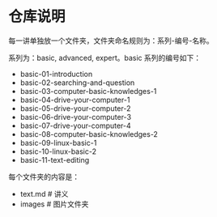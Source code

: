 # 仓库说明

每一讲单独放一个文件夹，文件夹命名规则为：系列-编号-名称。

系列为：basic, advanced, expert。basic 系列的编号如下：

- basic-01-introduction
- basic-02-searching-and-question
- basic-03-computer-basic-knowledges-1
- basic-04-drive-your-computer-1
- basic-05-drive-your-computer-2
- basic-06-drive-your-computer-3
- basic-07-drive-your-computer-4
- basic-08-computer-basic-knowledges-2
- basic-09-linux-basic-1
- basic-10-linux-basic-2
- basic-11-text-editing


每个文件夹的内容是：

- text.md # 讲义
- images # 图片文件夹

